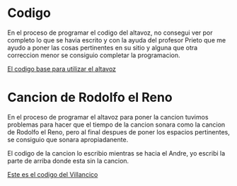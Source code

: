 # Codigo

En el proceso de programar el codigo del altavoz, no consegui ver por completo lo que se havia escrito y con la ayuda del profesor Prieto que me ayudo a poner las cosas pertinentes en su sitio y alguna que otra correccion menor se consiguio completar la programacion.


[El codigo base para utilizar el altavoz](https://github.com/Baelyn1/Arduino/blob/main/Villancico02.ino)




# Cancion de Rodolfo el Reno

En el proceso de programar el altavoz para poner la cancion tuvimos problemas para hacer que el tiempo de la cancion sonara como la cancion de Rodolfo el Reno, pero al final despues de poner los espacios pertinentes, se consiguio que sonara apropiadanente.

El codigo de la cancion lo escribio mientras se hacia el Andre, yo escribi la parte de arriba donde esta sin la cancion.

[Este es el codigo del Villancico](https://github.com/Baelyn1/Arduino/blob/main/villancico.ino)

